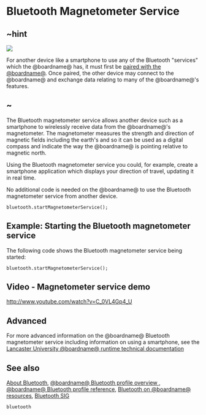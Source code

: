 # Bluetooth Magnetometer Service 

## ~hint
![](/static/bluetooth/Bluetooth_SIG.png)

For another device like a smartphone to use any of the Bluetooth "services" which the @boardname@ has, it must first be [paired with the @boardname@](/reference/bluetooth/bluetooth-pairing). Once paired, the other device may connect to the @boardname@ and exchange data relating to many of the @boardname@'s features.

## ~

The Bluetooth magnetometer service allows another device such as a smartphone to wirelessly receive data from the @boardname@'s magnetometer. The magnetometer measures the strength and direction of magnetic fields including the earth's and so it can be used as a digital compass and indicate the way the @boardname@ is pointing relative to magnetic north.

Using the Bluetooth magnetometer service you could, for example, create a smartphone application which displays your direction of travel, updating it in real time.   

No additional code is needed on the @boardname@ to use the Bluetooth magnetometer service from another device.

```sig
bluetooth.startMagnetometerService();
```

## Example: Starting the Bluetooth magnetometer service

The following code shows the Bluetooth magnetometer service being started:

```blocks
bluetooth.startMagnetometerService();
```

## Video - Magnetometer service demo

http://www.youtube.com/watch?v=C_0VL4Gp4_U

## Advanced
 
For more advanced information on the @boardname@ Bluetooth magnetometer service including information on using a smartphone, see the [Lancaster University @boardname@ runtime technical documentation](http://lancaster-university.github.io/microbit-docs/ble/magnetometer-service/)

## See also

[About Bluetooth](/reference/bluetooth/about-bluetooth), [@boardname@ Bluetooth profile overview ](http://lancaster-university.github.io/microbit-docs/ble/profile/), [@boardname@ Bluetooth profile reference](http://lancaster-university.github.io/microbit-docs/resources/bluetooth/microbit-profile-V1.9-Level-2.pdf),  [Bluetooth on @boardname@ resources](http://bluetooth-mdw.blogspot.co.uk/p/-microbit.html), [Bluetooth SIG](https://www.bluetooth.com)


```package
bluetooth
```
